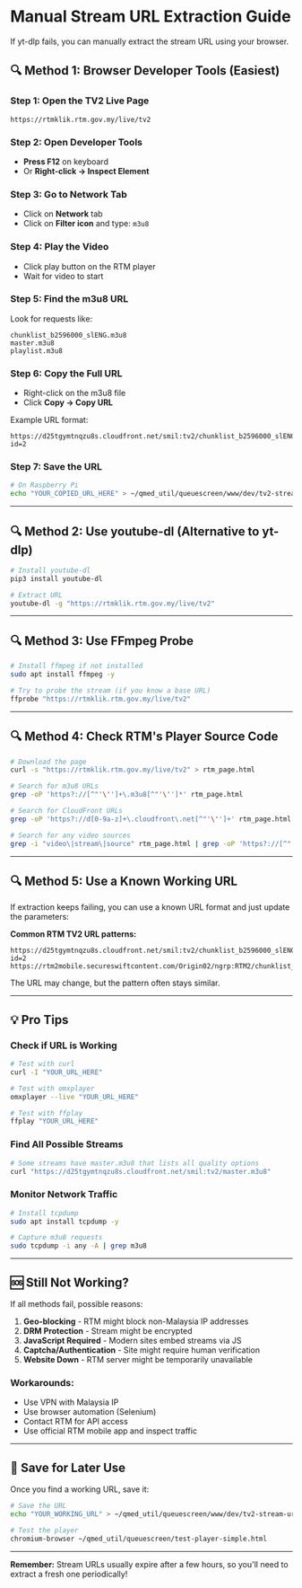 # Manual Stream URL Extraction Guide

If yt-dlp fails, you can manually extract the stream URL using your browser.

## 🔍 Method 1: Browser Developer Tools (Easiest)

### Step 1: Open the TV2 Live Page
```
https://rtmklik.rtm.gov.my/live/tv2
```

### Step 2: Open Developer Tools
- **Press F12** on keyboard
- Or **Right-click → Inspect Element**

### Step 3: Go to Network Tab
- Click on **Network** tab
- Click on **Filter icon** and type: `m3u8`

### Step 4: Play the Video
- Click play button on the RTM player
- Wait for video to start

### Step 5: Find the m3u8 URL
Look for requests like:
```
chunklist_b2596000_slENG.m3u8
master.m3u8
playlist.m3u8
```

### Step 6: Copy the Full URL
- Right-click on the m3u8 file
- Click **Copy → Copy URL**

Example URL format:
```
https://d25tgymtnqzu8s.cloudfront.net/smil:tv2/chunklist_b2596000_slENG.m3u8?id=2
```

### Step 7: Save the URL
```bash
# On Raspberry Pi
echo "YOUR_COPIED_URL_HERE" > ~/qmed_util/queuescreen/www/dev/tv2-stream-url.txt
```

---

## 🔍 Method 2: Use youtube-dl (Alternative to yt-dlp)

```bash
# Install youtube-dl
pip3 install youtube-dl

# Extract URL
youtube-dl -g "https://rtmklik.rtm.gov.my/live/tv2"
```

---

## 🔍 Method 3: Use FFmpeg Probe

```bash
# Install ffmpeg if not installed
sudo apt install ffmpeg -y

# Try to probe the stream (if you know a base URL)
ffprobe "https://rtmklik.rtm.gov.my/live/tv2"
```

---

## 🔍 Method 4: Check RTM's Player Source Code

```bash
# Download the page
curl -s "https://rtmklik.rtm.gov.my/live/tv2" > rtm_page.html

# Search for m3u8 URLs
grep -oP 'https?://[^"'\'']+\.m3u8[^"'\'']*' rtm_page.html

# Search for CloudFront URLs
grep -oP 'https?://d[0-9a-z]+\.cloudfront\.net[^"'\'']+' rtm_page.html

# Search for any video sources
grep -i "video\|stream\|source" rtm_page.html | grep -oP 'https?://[^"'\'']+' 
```

---

## 🔍 Method 5: Use a Known Working URL

If extraction keeps failing, you can use a known URL format and just update the parameters:

**Common RTM TV2 URL patterns:**
```
https://d25tgymtnqzu8s.cloudfront.net/smil:tv2/chunklist_b2596000_slENG.m3u8?id=2
https://rtm2mobile.secureswiftcontent.com/Origin02/ngrp:RTM2/chunklist_b2596000_slENG.m3u8
```

The URL may change, but the pattern often stays similar.

---

## 💡 Pro Tips

### Check if URL is Working
```bash
# Test with curl
curl -I "YOUR_URL_HERE"

# Test with omxplayer
omxplayer --live "YOUR_URL_HERE"

# Test with ffplay
ffplay "YOUR_URL_HERE"
```

### Find All Possible Streams
```bash
# Some streams have master.m3u8 that lists all quality options
curl "https://d25tgymtnqzu8s.cloudfront.net/smil:tv2/master.m3u8"
```

### Monitor Network Traffic
```bash
# Install tcpdump
sudo apt install tcpdump -y

# Capture m3u8 requests
sudo tcpdump -i any -A | grep m3u8
```

---

## 🆘 Still Not Working?

If all methods fail, possible reasons:

1. **Geo-blocking** - RTM might block non-Malaysia IP addresses
2. **DRM Protection** - Stream might be encrypted
3. **JavaScript Required** - Modern sites embed streams via JS
4. **Captcha/Authentication** - Site might require human verification
5. **Website Down** - RTM server might be temporarily unavailable

### Workarounds:
- Use VPN with Malaysia IP
- Use browser automation (Selenium)
- Contact RTM for API access
- Use official RTM mobile app and inspect traffic

---

## 📝 Save for Later Use

Once you find a working URL, save it:

```bash
# Save the URL
echo "YOUR_WORKING_URL" > ~/qmed_util/queuescreen/www/dev/tv2-stream-url.txt

# Test the player
chromium-browser ~/qmed_util/queuescreen/test-player-simple.html
```

---

**Remember:** Stream URLs usually expire after a few hours, so you'll need to extract a fresh one periodically!

